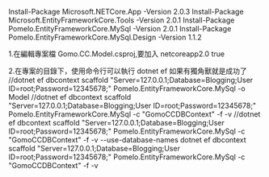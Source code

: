 ﻿Install-Package Microsoft.NETCore.App -Version 2.0.3
Install-Package Microsoft.EntityFrameworkCore.Tools -Version 2.0.1
Install-Package Pomelo.EntityFrameworkCore.MySql -Version 2.0.1
Install-Package Pomelo.EntityFrameworkCore.MySql.Design -Version 1.1.2

1.在編輯專案檔 Gomo.CC.Model.csproj,要加入
<PropertyGroup>
    <TargetFramework>netcoreapp2.0</TargetFramework>
    <GenerateRuntimeConfigurationFiles>true</GenerateRuntimeConfigurationFiles>
</PropertyGroup>
 <ItemGroup>
    <DotNetCliToolReference Include="Microsoft.EntityFrameworkCore.Tools.DotNet" Version="2.0.1" />
 </ItemGroup>

2.在專案的目錄下，使用命令行可以執行 dotnet ef 如果有獨角獸就是成功了
//dotnet ef dbcontext scaffold "Server=127.0.0.1;Database=Blogging;User ID=root;Password=12345678;" Pomelo.EntityFrameworkCore.MySql -o Model
 //dotnet ef dbcontext scaffold "Server=127.0.0.1;Database=Blogging;User ID=root;Password=12345678;" Pomelo.EntityFrameworkCore.MySql -c "GomoCCDBContext" -f -v 
 //dotnet ef dbcontext scaffold "Server=127.0.0.1;Database=Blogging;User ID=root;Password=12345678;" Pomelo.EntityFrameworkCore.MySql -c "GomoCCDBContext"  -f -v --use-database-names
 dotnet ef dbcontext scaffold "Server=127.0.0.1;Database=Blogging;User ID=root;Password=12345678;" Pomelo.EntityFrameworkCore.MySql -c "GomoCCDBContext" -f -v